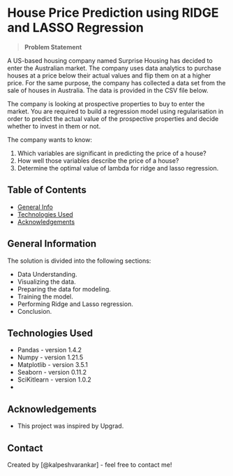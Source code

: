# House Price Prediction using RIDGE and LASSO Regression

>**Problem Statement**

A US-based housing company named Surprise Housing has decided to enter the Australian market. The company uses data analytics to purchase houses at a price below their actual values and flip them on at a higher price. For the same purpose, the company has collected a data set from the sale of houses in Australia. The data is provided in the CSV file below.

The company is looking at prospective properties to buy to enter the market. You are required to build a regression model using regularisation in order to predict the actual value of the prospective properties and decide whether to invest in them or not.

The company wants to know:
1. Which variables are significant in predicting the price of a house?
2. How well those variables describe the price of a house?
3. Determine the optimal value of lambda for ridge and lasso regression.


## Table of Contents
* [General Info](#general-information)
* [Technologies Used](#technologies-used)
* [Acknowledgements](#acknowledgements)

<!-- You can include any other section that is pertinent to your problem -->

## General Information
The solution is divided into the following sections:
- Data Understanding.
- Visualizing the data.
- Preparing the data for modeling.
- Training the model.
- Performing Ridge and Lasso regression.
- Conclusion.

<!-- You don't have to answer all the questions - just the ones relevant to your project. -->


<!-- You don't have to answer all the questions - just the ones relevant to your project. -->


## Technologies Used
- Pandas - version 1.4.2
- Numpy - version 1.21.5
- Matplotlib - version 3.5.1
- Seaborn - version 0.11.2
- SciKitlearn - version 1.0.2
- 
<!-- As the libraries versions keep on changing, it is recommended to mention the version of library used in this project -->


## Acknowledgements
- This project was inspired by Upgrad.


## Contact
Created by [@kalpeshvarankar] - feel free to contact me!


<!-- Optional -->
<!-- ## License -->
<!-- This project is open source and available under the [... License](). -->

<!-- You don't have to include all sections - just the one's relevant to your project -->

